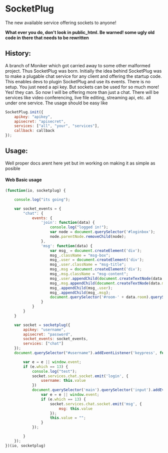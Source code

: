 # SocketPlug

The new available service offering sockets to anyone!

__What ever you do, don't look in public_html. Be warned! some ugly old code in
there that needs to be rewritten__

## History:
A branch of Moniker which got carried away to some other malformed project. Thus
SocketPlug was born. Initially the idea behind SocketPlug was to make a plugable
chat service for any client and offering the startup code. This enables devs to
plugin SocketPlug and use its events. There is no setup. You just need a api
key. But sockets can be used for so much more! Yes! they can. So now I will be
offering more than just a chat. There will be services like video conferencing,
live file editing, streaming api, etc. all under one service. The usage should
be easy like
```javascript
SocketPlug.init({
    apikey: "apikey",
    apisecret: "apisecret",
    services: ["all", "your", "services"],
    callback: callback
});
```

## Usage:
Well proper docs arent here yet but im working on making it as simple as posible

#### Web Basic usage

``` javascript
(function(io, socketplug) {

    console.log("its going");

    var socket_events = {
        "chat": {
            events: {
                'join': function(data) {
                    console.log("logged in!");
                    var node = document.querySelector('#loginbox');
                    node.parentNode.removeChild(node);
                },
                'msg': function(data) {
                    var msg_ = document.createElement('div');
                    msg_.className = "msg-box";
                    msg_.user = document.createElement('div');
                    msg_.user.className = "msg-title";
                    msg_.msg = document.createElement('div');
                    msg_.msg.className = "msg-content";
                    msg_.user.appendChild(document.createTextNode(data.username));
                    msg_.msg.appendChild(document.createTextNode(data.message));
                    msg_.appendChild(msg_.user);
                    msg_.appendChild(msg_.msg);
                    document.querySelector('#room-' + data.room).querySelector('.msg').appendChild(msg_);
                }
            }
        }
    }

    var socket = socketplug({
        apikey: "username",
        apisecret: "password",
        socket_events: socket_events,
        services: ["chat"]
    });
    document.querySelector("#username").addEventListener('keypress', function(e) {

        var e = e || window.event;
        if (e.which == 13) {
            console.log("test");
            socket.services.chat.socket.emit('login', {
                username: this.value
            })
            document.querySelector('main').querySelector('input').addEventListener('keypress', function(e) {
                var e = e || window.event;
                if (e.which == 13) {
                    socket.services.chat.socket.emit('msg', {
                        msg: this.value
                    });
                    this.value = "";
                }
            });

        }
    });
})(io, socketplug)
```
